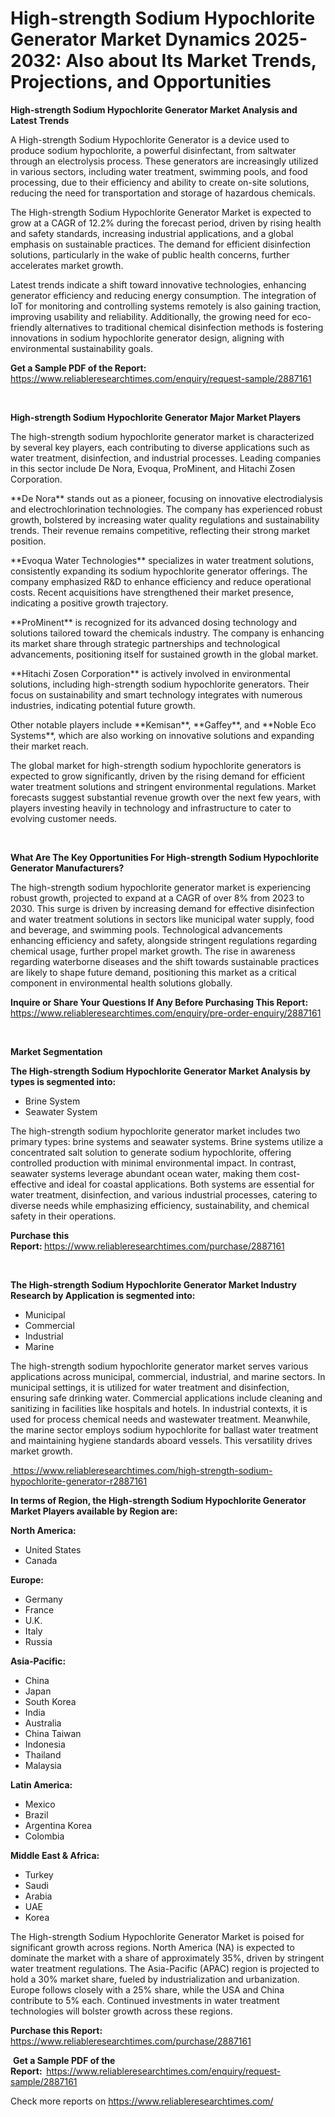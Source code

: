 <p><h1>High-strength Sodium Hypochlorite Generator Market Dynamics 2025-2032: Also about Its Market Trends, Projections, and Opportunities</h1></p><p><strong>High-strength Sodium Hypochlorite Generator Market Analysis and Latest Trends</strong></p>
<p><p>A High-strength Sodium Hypochlorite Generator is a device used to produce sodium hypochlorite, a powerful disinfectant, from saltwater through an electrolysis process. These generators are increasingly utilized in various sectors, including water treatment, swimming pools, and food processing, due to their efficiency and ability to create on-site solutions, reducing the need for transportation and storage of hazardous chemicals.</p><p>The High-strength Sodium Hypochlorite Generator Market is expected to grow at a CAGR of 12.2% during the forecast period, driven by rising health and safety standards, increasing industrial applications, and a global emphasis on sustainable practices. The demand for efficient disinfection solutions, particularly in the wake of public health concerns, further accelerates market growth. </p><p>Latest trends indicate a shift toward innovative technologies, enhancing generator efficiency and reducing energy consumption. The integration of IoT for monitoring and controlling systems remotely is also gaining traction, improving usability and reliability. Additionally, the growing need for eco-friendly alternatives to traditional chemical disinfection methods is fostering innovations in sodium hypochlorite generator design, aligning with environmental sustainability goals.</p></p>
<p><strong>Get a Sample PDF of the Report:&nbsp;</strong> <a href="https://www.reliableresearchtimes.com/enquiry/request-sample/2887161?utm_campaign=3358&utm_medium=2&utm_source=Github&utm_content=ia&utm_term=13032025&utm_id=high-strength-sodium-hypochlorite-generator">https://www.reliableresearchtimes.com/enquiry/request-sample/2887161</a></p>
<p>&nbsp;</p>
<p><strong>High-strength Sodium Hypochlorite Generator Major Market Players</strong></p>
<p><p>The high-strength sodium hypochlorite generator market is characterized by several key players, each contributing to diverse applications such as water treatment, disinfection, and industrial processes. Leading companies in this sector include De Nora, Evoqua, ProMinent, and Hitachi Zosen Corporation.</p><p>**De Nora** stands out as a pioneer, focusing on innovative electrodialysis and electrochlorination technologies. The company has experienced robust growth, bolstered by increasing water quality regulations and sustainability trends. Their revenue remains competitive, reflecting their strong market position.</p><p>**Evoqua Water Technologies** specializes in water treatment solutions, consistently expanding its sodium hypochlorite generator offerings. The company emphasized R&D to enhance efficiency and reduce operational costs. Recent acquisitions have strengthened their market presence, indicating a positive growth trajectory.</p><p>**ProMinent** is recognized for its advanced dosing technology and solutions tailored toward the chemicals industry. The company is enhancing its market share through strategic partnerships and technological advancements, positioning itself for sustained growth in the global market.</p><p>**Hitachi Zosen Corporation** is actively involved in environmental solutions, including high-strength sodium hypochlorite generators. Their focus on sustainability and smart technology integrates with numerous industries, indicating potential future growth.</p><p>Other notable players include **Kemisan**, **Gaffey**, and **Noble Eco Systems**, which are also working on innovative solutions and expanding their market reach. </p><p>The global market for high-strength sodium hypochlorite generators is expected to grow significantly, driven by the rising demand for efficient water treatment solutions and stringent environmental regulations. Market forecasts suggest substantial revenue growth over the next few years, with players investing heavily in technology and infrastructure to cater to evolving customer needs.</p></p>
<p>&nbsp;</p>
<p><strong>What Are The Key Opportunities For High-strength Sodium Hypochlorite Generator Manufacturers?</strong></p>
<p><p>The high-strength sodium hypochlorite generator market is experiencing robust growth, projected to expand at a CAGR of over 8% from 2023 to 2030. This surge is driven by increasing demand for effective disinfection and water treatment solutions in sectors like municipal water supply, food and beverage, and swimming pools. Technological advancements enhancing efficiency and safety, alongside stringent regulations regarding chemical usage, further propel market growth. The rise in awareness regarding waterborne diseases and the shift towards sustainable practices are likely to shape future demand, positioning this market as a critical component in environmental health solutions globally.</p></p>
<p><strong>Inquire or Share Your Questions If Any Before Purchasing This Report:</strong> <a href="https://www.reliableresearchtimes.com/enquiry/pre-order-enquiry/2887161?utm_campaign=3358&utm_medium=2&utm_source=Github&utm_content=ia&utm_term=13032025&utm_id=high-strength-sodium-hypochlorite-generator">https://www.reliableresearchtimes.com/enquiry/pre-order-enquiry/2887161</a></p>
<p>&nbsp;</p>
<p><strong>Market Segmentation</strong></p>
<p><strong>The High-strength Sodium Hypochlorite Generator Market Analysis by types is segmented into:</strong></p>
<p><ul><li>Brine System</li><li>Seawater System</li></ul></p>
<p><p>The high-strength sodium hypochlorite generator market includes two primary types: brine systems and seawater systems. Brine systems utilize a concentrated salt solution to generate sodium hypochlorite, offering controlled production with minimal environmental impact. In contrast, seawater systems leverage abundant ocean water, making them cost-effective and ideal for coastal applications. Both systems are essential for water treatment, disinfection, and various industrial processes, catering to diverse needs while emphasizing efficiency, sustainability, and chemical safety in their operations.</p></p>
<p><strong>Purchase this Report:&nbsp;</strong><a href="https://www.reliableresearchtimes.com/purchase/2887161?utm_campaign=3358&utm_medium=2&utm_source=Github&utm_content=ia&utm_term=13032025&utm_id=high-strength-sodium-hypochlorite-generator">https://www.reliableresearchtimes.com/purchase/2887161</a></p>
<p>&nbsp;</p>
<p><strong>The High-strength Sodium Hypochlorite Generator Market Industry Research by Application is segmented into:</strong></p>
<p><ul><li>Municipal</li><li>Commercial</li><li>Industrial</li><li>Marine</li></ul></p>
<p><p>The high-strength sodium hypochlorite generator market serves various applications across municipal, commercial, industrial, and marine sectors. In municipal settings, it is utilized for water treatment and disinfection, ensuring safe drinking water. Commercial applications include cleaning and sanitizing in facilities like hospitals and hotels. In industrial contexts, it is used for process chemical needs and wastewater treatment. Meanwhile, the marine sector employs sodium hypochlorite for ballast water treatment and maintaining hygiene standards aboard vessels. This versatility drives market growth.</p></p>
<p><a href="https://www.reliableresearchtimes.com/high-strength-sodium-hypochlorite-generator-r2887161?utm_campaign=3358&utm_medium=2&utm_source=Github&utm_content=ia&utm_term=13032025&utm_id=high-strength-sodium-hypochlorite-generator">&nbsp;https://www.reliableresearchtimes.com/high-strength-sodium-hypochlorite-generator-r2887161</a></p>
<p><strong>In terms of Region, the High-strength Sodium Hypochlorite Generator Market Players available by Region are:</strong></p>
<p>
    <p> <strong> North America: </strong>
        <ul>
            <li>United States</li>
            <li>Canada</li>
        </ul>
        </p> 
    <p> <strong> Europe: </strong>
        <ul>
            <li>Germany</li>
            <li>France</li>
            <li>U.K.</li>
            <li>Italy</li>
            <li>Russia</li>
        </ul>
        </p> 
    <p> <strong> Asia-Pacific: </strong>
        <ul>
            <li>China</li>
            <li>Japan</li>
            <li>South Korea</li>
            <li>India</li>
            <li>Australia</li>
            <li>China Taiwan</li>
            <li>Indonesia</li>
            <li>Thailand</li>
            <li>Malaysia</li>
        </ul>
        </p> 
    <p> <strong> Latin America: </strong>
        <ul>
            <li>Mexico</li>
            <li>Brazil</li>
            <li>Argentina Korea</li>
            <li>Colombia</li>
        </ul>
        </p> 
    <p> <strong> Middle East & Africa: </strong>
        <ul>
            <li>Turkey</li>
            <li>Saudi</li>
            <li>Arabia</li>
            <li>UAE</li>
            <li>Korea</li>
        </ul>
    </p>
    </p>
<p><p>The High-strength Sodium Hypochlorite Generator Market is poised for significant growth across regions. North America (NA) is expected to dominate the market with a share of approximately 35%, driven by stringent water treatment regulations. The Asia-Pacific (APAC) region is projected to hold a 30% market share, fueled by industrialization and urbanization. Europe follows closely with a 25% share, while the USA and China contribute to 5% each. Continued investments in water treatment technologies will bolster growth across these regions.</p></p>
<p><strong>Purchase this Report: </strong><a href="https://www.reliableresearchtimes.com/purchase/2887161?utm_campaign=3358&utm_medium=2&utm_source=Github&utm_content=ia&utm_term=13032025&utm_id=high-strength-sodium-hypochlorite-generator">https://www.reliableresearchtimes.com/purchase/2887161</a></p>
<p>&nbsp;<strong>Get a Sample PDF of the Report:&nbsp;&nbsp;</strong><a href="https://www.reliableresearchtimes.com/enquiry/request-sample/2887161?utm_campaign=3358&utm_medium=2&utm_source=Github&utm_content=ia&utm_term=13032025&utm_id=high-strength-sodium-hypochlorite-generator">https://www.reliableresearchtimes.com/enquiry/request-sample/2887161</a></p>
<p><strong></strong></p>
<p>Check more reports on <a href="https://www.reliableresearchtimes.com/?utm_campaign=3358&utm_medium=2&utm_source=Github&utm_content=ia&utm_term=13032025&utm_id=high-strength-sodium-hypochlorite-generator">https://www.reliableresearchtimes.com/</a></p>